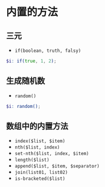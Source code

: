 # 内置的方法

## 三元

- `if(boolean, truth, falsy)`

```scss
$i: if(true, 1, 2);
```

## 生成随机数

- `random()`

```scss
$i: random();
```

## 数组中的内置方法

- `index($list, $item)`
- `nth($list, index)`
- `set-nth($list, index, $item)`
- `length($list)`
- `append($list, $item, $separator)`
- `join(list01, list02)`
- `is-bracketed($list)`
